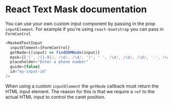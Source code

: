 # React Text Mask documentation

You can use your own custom input component by passing in the prop `inputElement`.
For example if you're using `react-bootstrap` you can pass in `FormControl`

```js
<MaskedTextInput
  inputElement={FormControl}
  getNode={(input) => findDOMNode(input)}
  mask={['(', /[1-9]/, /\d/, /\d/, ')', ' ', /\d/, /\d/, /\d/, '-', /\d/, /\d/, /\d/, /\d/]}
  placeholder="Enter a phone number"
  guide={false}
  id="my-input-id"
/>
```

When using a custom `inputElement` the `getNode` callback must return the HTML input element.
The reason for this is that we require a `ref` to the actual HTML input to control the caret position.